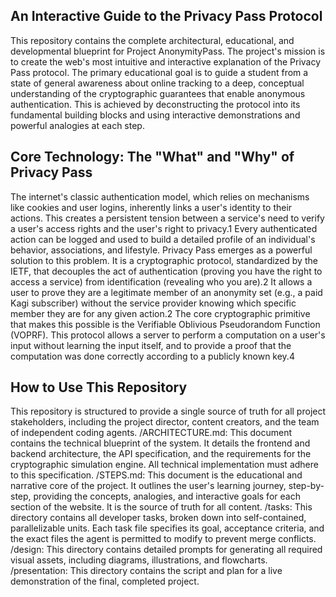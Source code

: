 ## An Interactive Guide to the Privacy Pass Protocol

This repository contains the complete architectural, educational, and developmental blueprint for Project AnonymityPass. The project's mission is to create the web's most intuitive and interactive explanation of the Privacy Pass protocol. The primary educational goal is to guide a student from a state of general awareness about online tracking to a deep, conceptual understanding of the cryptographic guarantees that enable anonymous authentication. This is achieved by deconstructing the protocol into its fundamental building blocks and using interactive demonstrations and powerful analogies at each step.

## Core Technology: The "What" and "Why" of Privacy Pass

The internet's classic authentication model, which relies on mechanisms like cookies and user logins, inherently links a user's identity to their actions. This creates a persistent tension between a service's need to verify a user's access rights and the user's right to privacy.1 Every authenticated action can be logged and used to build a detailed profile of an individual's behavior, associations, and lifestyle.
Privacy Pass emerges as a powerful solution to this problem. It is a cryptographic protocol, standardized by the IETF, that decouples the act of authentication (proving you have the right to access a service) from identification (revealing who you are).2 It allows a user to prove they are a legitimate member of an anonymity set (e.g., a paid Kagi subscriber) without the service provider knowing
which specific member they are for any given action.2
The core cryptographic primitive that makes this possible is the Verifiable Oblivious Pseudorandom Function (VOPRF). This protocol allows a server to perform a computation on a user's input without learning the input itself, and to provide a proof that the computation was done correctly according to a publicly known key.4

## How to Use This Repository

This repository is structured to provide a single source of truth for all project stakeholders, including the project director, content creators, and the team of independent coding agents.
/ARCHITECTURE.md: This document contains the technical blueprint of the system. It details the frontend and backend architecture, the API specification, and the requirements for the cryptographic simulation engine. All technical implementation must adhere to this specification.
/STEPS.md: This document is the educational and narrative core of the project. It outlines the user's learning journey, step-by-step, providing the concepts, analogies, and interactive goals for each section of the website. It is the source of truth for all content.
/tasks: This directory contains all developer tasks, broken down into self-contained, parallelizable units. Each task file specifies its goal, acceptance criteria, and the exact files the agent is permitted to modify to prevent merge conflicts.
/design: This directory contains detailed prompts for generating all required visual assets, including diagrams, illustrations, and flowcharts.
/presentation: This directory contains the script and plan for a live demonstration of the final, completed project.